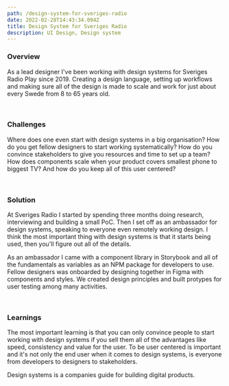 ```yaml
---
path: /design-system-for-sveriges-radio
date: 2022-02-28T14:43:34.094Z
title: Design System for Sveriges Radio
description: UI Design, Design system
---
```

### Overview

As a lead designer I've been working with design systems for Sveriges Radio Play since 2019. Creating a design language, setting up workflows and making sure all of the design is made to scale and work for just about every Swede from 8 to 65 years old.

<br />

### Challenges

Where does one even start with design systems in a big organisation? How do you get fellow designers to start working systematically? How do you convince stakeholders to give you resources and time to set up a team? How does components scale when your product covers smallest phone to biggest TV? And how do you keep all of this user centered?

<br />

### Solution

At Sveriges Radio I started by spending three months doing research, interviewing and building a small PoC. Then I set off as an ambassador for design systems, speaking to everyone even remotely working design. I think the most important thing with design systems is that it starts being used, then you'll figure out all of the details.

As an ambassador I came with a component library in Storybook and all of the fundamentals as variables as an NPM package for developers to use. Fellow designers was onboarded by designing together in Figma with components and styles. We created design principles and built protypes for user testing among many activities.

<br />

### Learnings

The most important learning is that you can only convince people to start working with design systems if you sell them all of the advantages like speed, consistency and value for the user. To be user centered is important and it's not only the end user when it comes to design systems, is everyone from developers to designers to stakeholders. 

Design systems is a companies guide for building digital products.

<br />